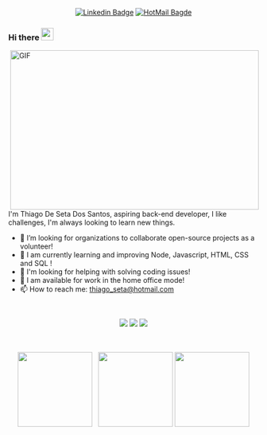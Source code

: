 <div align="center">
 
 [![Linkedin Badge](https://img.shields.io/badge/Thiago%20De%20Seta-blue?style=plastic&logo=linkedin&labelColor=blue&link=https://www.linkedin.com/in/thiago-de-seta/)](https://www.linkedin.com/in/thiago-de-seta/) [![HotMail Bagde](https://img.shields.io/badge/thiago__seta%40hotmail.com-blue?style=plastic&logo=Microsoft%20Outlook&link=mailto:thiago_seta@hotmail.com)](mailto:thiago_seta@hotmail.com)

 
</div>



### Hi there <img src="https://media.giphy.com/media/hvRJCLFzcasrR4ia7z/giphy.gif" width="25px">

<img align="right" alt="GIF" src="https://github.com/abhisheknaiidu/abhisheknaiidu/raw/master/code.gif?raw=true" width="500" height="320" />

<br/>

I'm Thiago De Seta Dos Santos, aspiring back-end developer, I like challenges, I'm always looking to learn new things.
<br/>


- :rocket: I’m looking for organizations to collaborate open-source projects as a volunteer!
- 🔭 I am currently learning and improving Node, Javascript, HTML, CSS and SQL !
- 🤔 I'm looking for helping with solving coding issues!
- 💬 I am available for work in the home office mode!
- 📫 How to reach me: thiago_seta@hotmail.com

<br/>

<div align="center"> 
 
 ![](https://img.shields.io/badge/OS-Linux-informational?style=flat&logo=<LOGO_NAME>&logoColor=white&color=2bbc8a)
 ![](https://img.shields.io/badge/Editor-VSCode-informational?style=flat&logo=<LOGO_NAME>&logoColor=white&color=2bbc8a)
 ![](https://img.shields.io/badge/Code-Javascript&&NodeJs&&-informational?style=flat&logo=<LOGO_NAME>&logoColor=white&color=2bbc8a)
 
</div>


<br/>

<br/>


 <div align="center">
   
 </div>
 
 <div  align="center">
 <a href="https://github.com/ThiagoSS1"></a>
     <img height="150em" src="https://github-readme-stats.vercel.app/api?username=ThiagoSS1&hide_border=true&show_icons=true&theme=nightowl&include_all_commits=true&count_private=true"/> &nbsp;
     <img height="150em" src="https://github-readme-streak-stats.herokuapp.com/?user=ThiagoSS1&hide_border=true&theme=nightowl&show_icons=true"/>
     <img height="150em" src="https://github-readme-stats.vercel.app/api/top-langs/?username=ThiagoSS1&layout=compact&count_private=true&hide_border=true&theme=nightowl&show_icons=true">
</div>
 
  <br><br>
 
 

